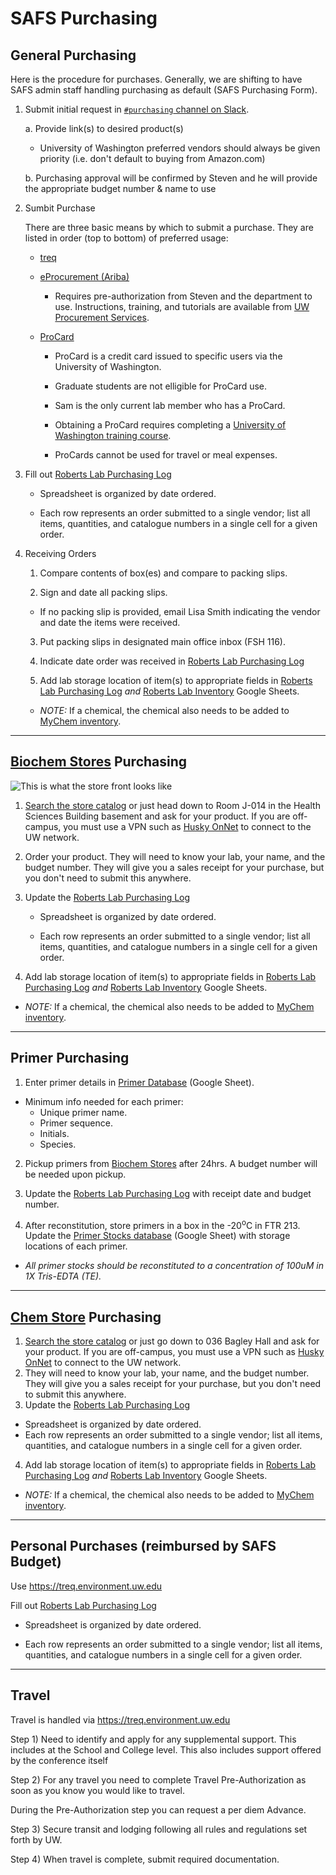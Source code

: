 # SAFS Purchasing

## General Purchasing
Here is the procedure for purchases. Generally, we are shifting to have SAFS admin staff handling purchasing as default (SAFS Purchasing Form).

1. Submit initial request in [`#purchasing` channel on Slack](https://genefish.slack.com/messages/CDPNUMPFC/).

    a. Provide link(s) to desired product(s)

      - University of Washington preferred vendors should always be given priority (i.e. don't default to buying from Amazon.com)
  
    b. Purchasing approval will be confirmed by Steven and he will provide the appropriate budget number & name to use

2. Sumbit Purchase

    There are three basic means by which to submit a purchase. They are listed in order (top to bottom) of preferred usage:

    - [treq](https://treq.environment.uw.edu)

         

    - [eProcurement (Ariba)](https://ar.admin.washington.edu/AribaBuyer/uw/login.asp)

        - Requires pre-authorization from Steven and the department to use. Instructions, training, and tutorials are available from [UW Procurement Services](http://finance.uw.edu/ps/).

    - [ProCard](https://finance.uw.edu/ps/how-to-buy/procurement-card)

        - ProCard is a credit card issued to specific users via the University of Washington.

        - Graduate students are not elligible for ProCard use.

        - Sam is the only current lab member who has a ProCard.

        - Obtaining a ProCard requires completing a [University of Washington training course](http://f2.washington.edu/fm/ps/upcoming-events).

        - ProCards cannot be used for travel or meal expenses.

3. Fill out [Roberts Lab Purchasing Log](https://docs.google.com/spreadsheets/d/1DHXiiEzWhh0XHnEMvKz4TX10e69ErOWHv5Jo-ouk6x8/edit?usp=sharing)

    - Spreadsheet is organized by date ordered.

    - Each row represents an order submitted to a single vendor; list all items, quantities, and catalogue numbers in a single cell for a given order.

4. Receiving Orders

    1. Compare contents of box(es) and compare to packing slips.

    2. Sign and date all packing slips.

      - If no packing slip is provided, email Lisa Smith indicating the vendor and date the items were received.

    3. Put packing slips in designated main office inbox (FSH 116).

    4. Indicate date order was received in [Roberts Lab Purchasing Log](https://docs.google.com/spreadsheets/d/1DHXiiEzWhh0XHnEMvKz4TX10e69ErOWHv5Jo-ouk6x8/edit?usp=sharing)

    5. Add lab storage location of item(s) to appropriate fields in [Roberts Lab Purchasing Log](https://docs.google.com/spreadsheets/d/1DHXiiEzWhh0XHnEMvKz4TX10e69ErOWHv5Jo-ouk6x8/edit?usp=sharing) <em>and</em> [Roberts Lab Inventory](https://github.com/RobertsLab/onboarding/wiki/Lab-Inventory) Google Sheets.

      - <em>NOTE:</em> If a chemical, the chemical also needs to be added to [MyChem inventory](https://mychem.ehs.washington.edu/).

---
## [Biochem Stores](https://depts.washington.edu/biowww/pages/biochem-stores.shtml) Purchasing
![This is what the store front looks like](https://raw.githubusercontent.com/shellytrigg/shellytrigg.github.io/master/images/UWBiochemStore.jpg)

1. [Search the store catalog](http://128.95.12.98:88/stores/dataSearch.asp) or just head down to Room J-014 in the Health Sciences Building basement and ask for your product. If you are off-campus, you must use a VPN such as [Husky OnNet](https://itconnect.uw.edu/connect/uw-networks/about-husky-onnet/use-husky-onnet/) to connect to the UW network.

2. Order your product. They will need to know your lab, your name, and the budget number. They will give you a sales receipt for your purchase, but you don't need to submit this anywhere.

3. Update the [Roberts Lab Purchasing Log](https://docs.google.com/spreadsheets/d/1DHXiiEzWhh0XHnEMvKz4TX10e69ErOWHv5Jo-ouk6x8/edit?usp=sharing)

   - Spreadsheet is organized by date ordered.

   - Each row represents an order submitted to a single vendor; list all items, quantities, and catalogue numbers in a single cell for a given order.

4. Add lab storage location of item(s) to appropriate fields in [Roberts Lab Purchasing Log](https://docs.google.com/spreadsheets/d/1DHXiiEzWhh0XHnEMvKz4TX10e69ErOWHv5Jo-ouk6x8/edit?usp=sharing) <em>and</em> [Roberts Lab Inventory](https://github.com/RobertsLab/onboarding/wiki/Lab-Inventory) Google Sheets.

  - <em>NOTE:</em> If a chemical, the chemical also needs to be added to [MyChem inventory](https://mychem.ehs.washington.edu/).

---

## Primer Purchasing

1. Enter primer details in [Primer Database](http://b.link/primer-database) (Google Sheet).

  - Minimum info needed for each primer:
    - Unique primer name.
    - Primer sequence.
    - Initials.
    - Species.

2. Pickup primers from [Biochem Stores](https://depts.washington.edu/biowww/pages/biochem-stores.shtml) after 24hrs. A budget number will be needed upon pickup.

3. Update the [Roberts Lab Purchasing Log](https://docs.google.com/spreadsheets/d/1DHXiiEzWhh0XHnEMvKz4TX10e69ErOWHv5Jo-ouk6x8/edit?usp=sharing) with receipt date and budget number.

4. After reconstitution, store primers in a box in the -20<sup>o</sup>C in FTR 213. Update the [Primer Stocks database](http://b.link/primer-stocks) (Google Sheet) with storage locations of each primer.

  - _All primer stocks should be reconstituted to a concentration of 100uM in 1X Tris-EDTA (TE)._

---

## [Chem Store](http://depts.washington.edu/chem/facilserv/stockroom/index.html) Purchasing
1. [Search the store catalog](https://idp.u.washington.edu/idp/profile/SAML2/Redirect/SSO?execution=e1s1) or just go down to 036 Bagley Hall and ask for your product. If you are off-campus, you must use a VPN such as [Husky OnNet](https://itconnect.uw.edu/connect/uw-networks/about-husky-onnet/use-husky-onnet/) to connect to the UW network.
2. They will need to know your lab, your name, and the budget number. They will give you a sales receipt for your purchase, but you don't need to submit this anywhere.
3. Update the [Roberts Lab Purchasing Log](https://docs.google.com/spreadsheets/d/1DHXiiEzWhh0XHnEMvKz4TX10e69ErOWHv5Jo-ouk6x8/edit?usp=sharing)
  - Spreadsheet is organized by date ordered.
  - Each row represents an order submitted to a single vendor; list all items, quantities, and catalogue numbers in a single cell for a given order.
4. Add lab storage location of item(s) to appropriate fields in [Roberts Lab Purchasing Log](https://docs.google.com/spreadsheets/d/1DHXiiEzWhh0XHnEMvKz4TX10e69ErOWHv5Jo-ouk6x8/edit?usp=sharing) <em>and</em> [Roberts Lab Inventory](https://github.com/RobertsLab/onboarding/wiki/Lab-Inventory) Google Sheets.
  - <em>NOTE:</em> If a chemical, the chemical also needs to be added to [MyChem inventory](https://mychem.ehs.washington.edu/).

---

## Personal Purchases (reimbursed by SAFS Budget)

Use https://treq.environment.uw.edu

Fill out [Roberts Lab Purchasing Log](https://docs.google.com/spreadsheets/d/1DHXiiEzWhh0XHnEMvKz4TX10e69ErOWHv5Jo-ouk6x8/edit?usp=sharing)

- Spreadsheet is organized by date ordered.

- Each row represents an order submitted to a single vendor; list all items, quantities, and catalogue numbers in a single cell for a given order.

---

## Travel 

Travel is handled via  https://treq.environment.uw.edu

Step 1) Need to identify and apply for any supplemental support. This includes at the School and College level. This also includes support offered by the conference itself

Step 2) For any travel you need to complete Travel Pre-Authorization as soon as you know you would like to travel. 

During the Pre-Authorization step you can request a per diem Advance.

Step 3) Secure transit and lodging following all rules and regulations set forth by UW.
 
Step 4) When travel is complete, submit required documentation. 
